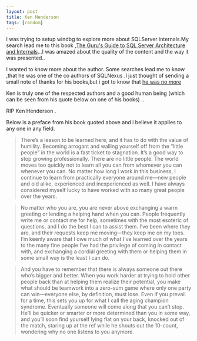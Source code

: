 ```yaml
---
layout: post
title: Ken Henderson
tags: [random]
---
```


<script type="text/javascript"> amzn_assoc_ad_type = "banner"; amzn_assoc_marketplace = "amazon"; amzn_assoc_region = "US"; amzn_assoc_placement = "assoc_banner_placement_default"; amzn_assoc_campaigns = "electronics"; amzn_assoc_banner_type = "rotating"; amzn_assoc_p = "12"; amzn_assoc_width = "300"; amzn_assoc_height = "250"; amzn_assoc_tracking_id = "sateeshmach-20"; amzn_assoc_linkid = "92a87b838a9b76e65d39f7c21539ac16"; </script> <script src="//z-na.amazon-adsystem.com/widgets/q?ServiceVersion=20070822&Operation=GetScript&ID=OneJS&WS=1"></script> 


I was trying to setup windbg to explore more about SQLServer internals.My search lead me to this book ,[The Guru's Guide to SQL Server Architecture and Internals](http://www.amazon.in/Gurus-Guide-Server-Architecture-Internals/dp/0201700476/ref=asap_bc?ie=UTF8)...I was amazed about the quality of the content
and the way it was presented..

I  wanted to know more about the author..Some searches lead me to know ,that he was one of the
co authors of SQLNexus .I just thought of sending a small note of thanks for his books,but i got  to know that [he was no more ](http://www.haidongji.com/2008/02/13/in-memory-of-ken-henderson/)

Ken is truly one of the respected authors and a good human being (which can be seen from his quote below on one of his books) ..

RIP Ken Henderson .

Below is a preface from his book quoted above and i believe it applies to any one in any field.

>There’s a lesson to be learned here, and it has to do with the value of humility. Becoming arrogant and walling yourself off from the “little people” in the world is a fast ticket to stagnation. It’s a good way to stop growing professionally. There are no little people. The world moves too quickly not to learn all you can from whomever you can whenever you can. No matter how long I work in this business, I continue to learn from practically everyone around me—new people and old alike, experienced and inexperienced as well. I have always considered myself lucky to have worked with so many great people over the years.

>No matter who you are, you are never above exchanging a warm greeting or lending a helping hand when you can. People frequently write me or contact me for help, sometimes with the most esoteric of questions, and I do the best I can to assist them. I’ve been where they are, and their requests keep me moving—they keep me on my toes. I’m keenly aware that I owe much of what I’ve learned over the years to the many fine people I’ve had the privilege of coming in contact with, and exchanging a cordial greeting with them or helping them in some small way is the least I can do.

>And you have to remember that there is always someone out there who’s bigger and better. When you work harder at trying to hold other people back than at helping them realize their potential, you make what should be teamwork into a zero-sum game where only one party can win—everyone else, by definition, must lose. Even if you prevail for a time, this sets you up for what I call the aging champion syndrome. Eventually someone will come along that you can’t stop. He’ll be quicker or smarter or more determined than you in some way, and you’ll soon find yourself lying flat on your back, knocked out of the match, staring up at the ref while he shouts out the 10-count, wondering why no one listens to you anymore.

<div class="alignleft">
     <script type="text/javascript">
       	amzn_assoc_ad_type = "banner";
	amzn_assoc_marketplace = "amazon";
	amzn_assoc_region = "US";
	amzn_assoc_placement = "assoc_banner_placement_default";
	amzn_assoc_campaigns = "electronics";
	amzn_assoc_banner_type = "rotating";
	amzn_assoc_p = "12";
	amzn_assoc_width = "300";
	amzn_assoc_height = "250";
	amzn_assoc_tracking_id = "sateeshmach-20";
	amzn_assoc_linkid = "92a87b838a9b76e65d39f7c21539ac16";
     </script>
     <script src="//z-na.amazon-adsystem.com/widgets/q?ServiceVersion=20070822&Operation=GetScript&ID=OneJS&WS=1"></script>
    </div>
